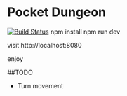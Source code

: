 # Pocket Dungeon
[![Build Status](https://travis-ci.org/macbury/dungeon.svg?branch=master)](https://travis-ci.org/macbury/dungeon)
npm install
npm run dev

visit http://localhost:8080

enjoy

##TODO

* Turn movement
